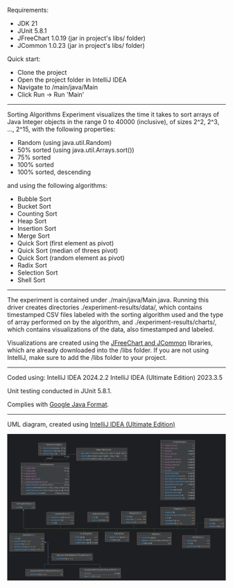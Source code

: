 Requirements:
- JDK 21
- JUnit 5.8.1
- JFreeChart 1.0.19 (jar in project's libs/ folder)
- JCommon 1.0.23 (jar in project's libs/ folder)

Quick start:
- Clone the project
- Open the project folder in IntelliJ IDEA
- Navigate to /main/java/Main
- Click Run -> Run 'Main'

---

Sorting Algorithms Experiment visualizes the time it takes to sort arrays of Java Integer objects in the range 0 to 40000 (inclusive), of sizes 2^2, 2^3, …, 2^15, with the following properties:
* Random (using java.util.Random)
* 50% sorted (using java.util.Arrays.sort())
* 75% sorted
* 100% sorted
* 100% sorted, descending
  
and using the following algorithms:
* Bubble Sort
* Bucket Sort
* Counting Sort
* Heap Sort
* Insertion Sort
* Merge Sort
* Quick Sort (first element as pivot)
* Quick Sort (median of threes pivot)
* Quick Sort (random element as pivot)
* Radix Sort
* Selection Sort
* Shell Sort

---

The experiment is contained under ./main/java/Main.java. Running this driver creates directories ./experiment-results/data/, which contains timestamped CSV files labeled with the sorting algorithm used and the type of array performed on by the algorithm, and ./experiment-results/charts/, which contains visualizations of the data, also timestamped and labeled.

Visualizations are created using the [JFreeChart and JCommon](https://www.jfree.org/jfreechart/download.html) libraries, which are already downloaded into the /libs folder. If you are not using IntelliJ, make sure to add the /libs folder to your project.

---

Coded using:
IntelliJ IDEA 2024.2.2
IntelliJ IDEA (Ultimate Edition) 2023.3.5

Unit testing conducted in JUnit 5.8.1.

Complies with [Google Java Format](https://github.com/google/google-java-format).

---

UML diagram, created using [IntelliJ IDEA (Ultimate Edition)](https://www.jetbrains.com/idea/)

![UML Diagram](/uml-diagram/uml-diagram.png) 